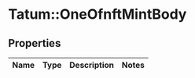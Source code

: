 # Tatum::OneOfnftMintBody

## Properties
Name | Type | Description | Notes
------------ | ------------- | ------------- | -------------

